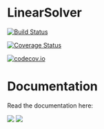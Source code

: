 # LinearSolver

[![Build Status](https://travis-ci.org/tknopp/LinearSolver.jl.svg?branch=master)](https://travis-ci.org/tknopp/LinearSolver.jl)

[![Coverage Status](https://coveralls.io/repos/tknopp/LinearSolver.jl/badge.svg?branch=master&service=github)](https://coveralls.io/github/tknopp/LinearSolver.jl?branch=master)

[![codecov.io](http://codecov.io/github/tknopp/LinearSolver.jl/coverage.svg?branch=master)](http://codecov.io/github/tknopp/LinearSolver.jl?branch=master)

# Documentation
 
Read the documentation here:

[![](https://img.shields.io/badge/docs-stable-blue.svg)](https://tknopp.github.io/LinearSolver.jl/stable)
[![](https://img.shields.io/badge/docs-latest-blue.svg)](https://tknopp.github.io/LinearSolver.jl/latest)
